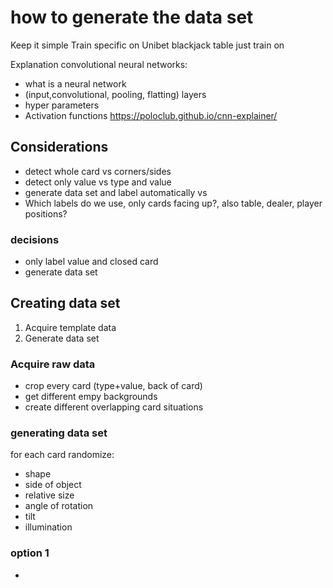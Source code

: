 # how to generate the data set
Keep it simple
Train specific on Unibet blackjack table
just train on 

Explanation convolutional neural networks:
- what is a neural network
- (input,convolutional, pooling, flatting) layers
- hyper parameters
- Activation functions
https://poloclub.github.io/cnn-explainer/

## Considerations
- detect whole card vs corners/sides
- detect only value vs type and value
- generate data set and label automatically vs
- Which labels do we use, only cards facing up?, also table, dealer, player positions?


### decisions
- only label value and closed card
- generate data set

## Creating data set
1. Acquire template data
2. Generate data set

### Acquire raw data
- crop every card (type+value, back of card)
- get different empy backgrounds
- create different overlapping card situations

### generating data set



for each card randomize:
- shape
- side of object 
- relative size
- angle of rotation
- tilt 
- illumination


### option 1
- 